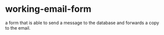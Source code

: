# working-email-form
a form that is able to send a message to the database and forwards a copy to the email.
